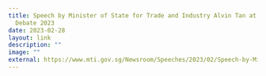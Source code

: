```yaml
---
title: Speech by Minister of State for Trade and Industry Alvin Tan at MTI's COS
  Debate 2023
date: 2023-02-28
layout: link
description: ""
image: ""
external: https://www.mti.gov.sg/Newsroom/Speeches/2023/02/Speech-by-Minister-of-State-for-Trade-and-Industry-Alvin-Tan-at-Ministry-of-Trade-and-Industry
---
```


